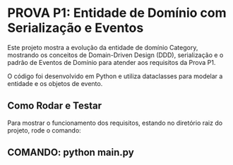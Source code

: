 # PROVA P1: Entidade de Domínio com Serialização e Eventos

Este projeto mostra a evolução da entidade de domínio Category, mostrando os conceitos de Domain-Driven Design (DDD), 
serialização e o padrão de Eventos de Domínio para atender aos requisitos da Prova P1.

O código foi desenvolvido em Python e utiliza dataclasses para modelar a entidade e os objetos de evento.

## Como Rodar e Testar

Para mostrar o funcionamento dos requisitos, estando no diretório raiz do projeto, rode o comando:

## COMANDO: python main.py